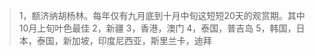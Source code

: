 

>1，额济纳胡杨林。每年仅有九月底到十月中旬这短短20天的观赏期。其中10月上旬叶色最佳
>2，新疆
>3，香港，澳门
>4，泰国，普吉岛
>5，韩国，日本，泰国，新加坡，印度尼西亚，斯里兰卡，迪拜